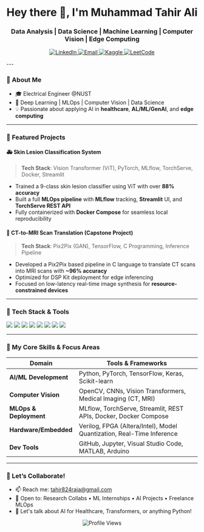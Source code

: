 <h1 align="center">Hey there 👋, I'm Muhammad Tahir Ali</h1>
<h3 align="center">Data Analysis | Data Science | Machine Learning | Computer Vision | Edge Computing </h3>

<p align="center">
  <a href="https://www.linkedin.com/in/muhammad-tahir-ali-b6256920a/" target="_blank">
    <img src="https://img.shields.io/badge/LinkedIn-blue?style=for-the-badge&logo=linkedin&logoColor=white" alt="LinkedIn"/>
  </a>
  <a href="mailto:tahir824raja@gmail.com">
    <img src="https://img.shields.io/badge/Gmail-D14836?style=for-the-badge&logo=gmail&logoColor=white" alt="Email"/>
  </a>
  <a href="https://www.kaggle.com/tahirraja" target="_blank">
    <img src="https://img.shields.io/badge/Kaggle-20BEFF?style=for-the-badge&logo=kaggle&logoColor=white" alt="Kaggle"/>
  </a>
  <a href="https://leetcode.com/u/tahirali824/" target="_blank">
    <img src="https://img.shields.io/badge/LeetCode-FFA116?style=for-the-badge&logo=leetcode&logoColor=black" alt="LeetCode"/>
  </a>
</p>
---

### 🧠 About Me

- 🎓 Electrical Engineer @NUST 
- 🧠 Deep Learning | MLOps | Computer Vision | Data Science
- 💡 Passionate about applying AI in **healthcare**, **AL/ML/GenAI**, and **edge computing**

---

### 🔭 Featured Projects

#### 🚑 Skin Lesion Classification System 
> **Tech Stack**: Vision Transformer (ViT), PyTorch, MLflow, TorchServe, Docker, Streamlit  
- Trained a 9-class skin lesion classifier using ViT with over **88% accuracy**
- Built a full **MLOps pipeline** with **MLflow** tracking, **Streamlit** UI, and **TorchServe REST API**
- Fully containerized with **Docker Compose** for seamless local reproducibility  

#### 🧠 CT-to-MRI Scan Translation (Capstone Project)
> **Tech Stack**: Pix2Pix (GAN), TensorFlow, C Programming, Inference Pipeline  
- Developed a Pix2Pix based pipeline in C language to translate CT scans into MRI scans with **~96% accuracy**  
- Optimized for DSP Kit deployment for edge inferencing  
- Focused on low-latency real-time image synthesis for **resource-constrained devices**

---

### 🧠 Tech Stack & Tools

<p align="left">
  <img src="https://img.shields.io/badge/Python-3776AB?style=for-the-badge&logo=python&logoColor=white"/>
  <img src="https://img.shields.io/badge/TensorFlow-FF6F00?style=for-the-badge&logo=tensorflow&logoColor=white"/>
  <img src="https://img.shields.io/badge/Keras-D00000?style=for-the-badge&logo=keras&logoColor=white"/>
  <img src="https://img.shields.io/badge/OpenCV-27338e?style=for-the-badge&logo=opencv&logoColor=white"/>
  <img src="https://img.shields.io/badge/Verilog-008080?style=for-the-badge"/>
  <img src="https://img.shields.io/badge/FPGA-Altera-blue?style=for-the-badge"/>
  <img src="https://img.shields.io/badge/MATLAB-0076A8?style=for-the-badge&logo=mathworks&logoColor=white"/>
  <img src="https://img.shields.io/badge/GitHub-181717?style=for-the-badge&logo=github&logoColor=white"/>
</p>

---

### 🧠 My Core Skills & Focus Areas

| Domain                  | Tools & Frameworks                                                                 |
|------------------------|-------------------------------------------------------------------------------------|
| **AI/ML Development**  | Python, PyTorch, TensorFlow, Keras, Scikit-learn                                   |
| **Computer Vision**     | OpenCV, CNNs, Vision Transformers, Medical Imaging (CT, MRI)                       |
| **MLOps & Deployment** | MLflow, TorchServe, Streamlit, REST APIs, Docker, Docker Compose                   |
| **Hardware/Embedded**  | Verilog, FPGA (Altera/Intel), Model Quantization, Real-Time Inference              |
| **Dev Tools**          | GitHub, Jupyter, Visual Studio Code, MATLAB, Arduino                               |

---


### 🤝 Let’s Collaborate!

- 📫 Reach me: tahir824raja@gmail.com  
- 💼 Open to: Research Collabs • ML Internships • AI Projects • Freelance MLOps  
- 💬 Let's talk about AI for Healthcare, Transformers, or anything Python!

<p align="center">
  <img src="https://komarev.com/ghpvc/?username=Muhammad-Tahir-Ali&label=Profile%20Views&color=blue&style=flat-square" alt="Profile Views"/>
</p>
